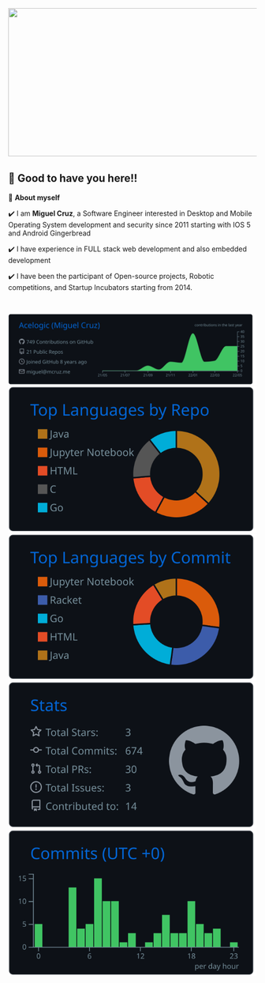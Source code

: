 
<img src="https://github.com/Acelogic/Acelogic/blob/master/Github.gif?raw=true" width="800" height="300"/>



<h2 align=left>👋 Good to have you here!!</h2>


<!--ABOUT ME CODE-->
📀 **About myself**<br>

✔️ I am **Miguel Cruz**, a Software Engineer interested in Desktop and Mobile Operating System development and security since 2011 starting with IOS 5  and Android Gingerbread<br>

✔️ I have experience in FULL stack web development and also embedded development<br>

✔️ I have been the participant of Open-source projects, Robotic competitions, and Startup Incubators starting from 2014.

<br>

[![](https://raw.githubusercontent.com/Acelogic/Acelogic/master/profile-summary-card-output/github_dark/0-profile-details.svg)](https://github.com/vn7n24fzkq/github-profile-summary-cards)
[![](https://raw.githubusercontent.com/Acelogic/Acelogic/master/profile-summary-card-output/github_dark/1-repos-per-language.svg)](https://github.com/vn7n24fzkq/github-profile-summary-cards) [![](https://raw.githubusercontent.com/Acelogic/Acelogic/master/profile-summary-card-output/github_dark/2-most-commit-language.svg)](https://github.com/vn7n24fzkq/github-profile-summary-cards)
[![](https://raw.githubusercontent.com/Acelogic/Acelogic/master/profile-summary-card-output/github_dark/3-stats.svg)](https://github.com/vn7n24fzkq/github-profile-summary-cards) [![](https://raw.githubusercontent.com/Acelogic/Acelogic/master/profile-summary-card-output/github_dark/4-productive-time.svg)](https://github.com/vn7n24fzkq/github-profile-summary-cards)


